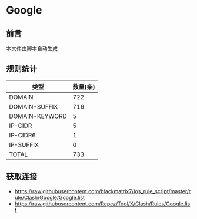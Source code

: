 # Google

## 前言
本文件由脚本自动生成

## 规则统计
| 类型 | 数量(条)  | 
| ---- | ----  |
| DOMAIN | 722  | 
| DOMAIN-SUFFIX | 716  | 
| DOMAIN-KEYWORD | 5  | 
| IP-CIDR | 5  | 
| IP-CIDR6 | 1  | 
| IP-SUFFIX | 0  | 
| TOTAL | 733  | 

## 获取连接
- https://raw.githubusercontent.com/blackmatrix7/ios_rule_script/master/rule/Clash/Google/Google.list 
- https://raw.githubusercontent.com/Repcz/Tool/X/Clash/Rules/Google.list 
